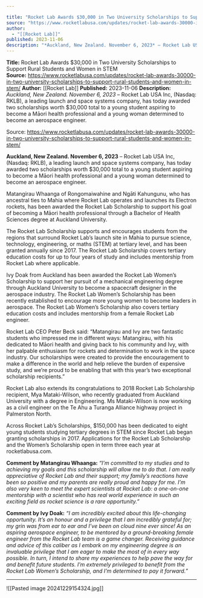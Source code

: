 ```yaml
---

title: "Rocket Lab Awards $30,000 in Two University Scholarships to Support Rural Students and Women in STEM  "
source: "https://www.rocketlabusa.com/updates/rocket-lab-awards-30000-in-two-university-scholarships-to-support-rural-students-and-women-in-stem/"
author:
  - "[[Rocket Lab]]"
published: 2023-11-06
description: "*Auckland, New Zealand. November 6, 2023* – Rocket Lab USA Inc, (Nasdaq: RKLB), a leading launch and space systems company, has today awarded two scholarships worth $30,000 total to a young student aspiring to become a Māori health professional and a young woman determined to become an aerospace engineer."
---
```


**Title:** Rocket Lab Awards $30,000 in Two University Scholarships to Support Rural Students and Women in STEM  
**Source:** https://www.rocketlabusa.com/updates/rocket-lab-awards-30000-in-two-university-scholarships-to-support-rural-students-and-women-in-stem/
**Author:** [[Rocket Lab]]
**Published:** 2023-11-06
**Description:** *Auckland, New Zealand. November 6, 2023* – Rocket Lab USA Inc, (Nasdaq: RKLB), a leading launch and space systems company, has today awarded two scholarships worth $30,000 total to a young student aspiring to become a Māori health professional and a young woman determined to become an aerospace engineer.

Source: https://www.rocketlabusa.com/updates/rocket-lab-awards-30000-in-two-university-scholarships-to-support-rural-students-and-women-in-stem/

**Auckland, New Zealand. November 6, 2023** – Rocket Lab USA Inc, (Nasdaq: RKLB), a leading launch and space systems company, has today awarded two scholarships worth $30,000 total to a young student aspiring to become a Māori health professional and a young woman determined to become an aerospace engineer.

Matangirau Whaanga of Rongomaiwahine and Ngāti Kahungunu, who has ancestral ties to Mahia where Rocket Lab operates and launches its Electron rockets, has been awarded the Rocket Lab Scholarship to support his goal of becoming a Māori health professional through a Bachelor of Health Sciences degree at Auckland University.

The Rocket Lab Scholarship supports and encourages students from the regions that surround Rocket Lab’s launch site in Mahia to pursue science, technology, engineering, or maths (STEM) at tertiary level, and has been granted annually since 2017. The Rocket Lab Scholarship covers tertiary education costs for up to four years of study and includes mentorship from Rocket Lab where applicable.

Ivy Doak from Auckland has been awarded the Rocket Lab Women’s Scholarship to support her pursuit of a mechanical engineering degree through Auckland University to become a spacecraft designer in the aerospace industry. The Rocket Lab Women’s Scholarship has been recently established to encourage more young women to become leaders in aerospace. The Rocket Lab Women’s Scholarship also covers tertiary education costs and includes mentorship from a female Rocket Lab engineer.

Rocket Lab CEO Peter Beck said: “Matangirau and Ivy are two fantastic students who impressed me in different ways: Matangirau, with his dedicated to Māori health and giving back to his community and Ivy, with her palpable enthusiasm for rockets and determination to work in the space industry. Our scholarships were created to provide the encouragement to make a difference in the world and help relieve the burden of expensive study, and we’re proud to be enabling that with this year’s two exceptional scholarship recipients.”

Rocket Lab also extends its congratulations to 2018 Rocket Lab Scholarship recipient, Mya Mataki-Wilson, who recently graduated from Auckland University with a degree in Engineering. Ms Mataki-Wilson is now working as a civil engineer on the Te Ahu a Turanga Alliance highway project in Palmerston North.

Across Rocket Lab’s Scholarships, $150,000 has been dedicated to eight young students studying tertiary degrees in STEM since Rocket Lab began granting scholarships in 2017. Applications for the Rocket Lab Scholarship and the Women’s Scholarship open in term three each year at rocketlabusa.com. 

**Comment by Matangirau Whaanga:** *“I’m committed to my studies and to achieving my goals and this scholarship will allow me to do that. I am really appreciative of Rocket Lab and their support; my family’s reactions have been so positive and my parents are really proud and happy for me. I’m also very keen to meet the expert scientists at Rocket Lab: a one-on-one mentorship with a scientist who has real world experience in such an exciting field as rocket science is a rare opportunity.”*

**Comment by Ivy Doak:** *“I am incredibly excited about this life-changing opportunity. It’s an honour and a privilege that I am incredibly grateful for; my grin was from ear to ear and I’ve been on cloud nine ever since! As an aspiring aerospace engineer, to be mentored by a ground-breaking female engineer from the Rocket Lab team is a game changer. Receiving guidance and advice of this caliber as I embark on my engineering degree is an invaluable privilege that I am eager to make the most of in every way possible. In turn, I intend to share my experiences to help pave the way for and benefit future students. I’m extremely privileged to benefit from the Rocket Lab Women’s Scholarship, and I’m determined to pay it forward.”*

---

![[Pasted image 20241229154324.jpg]]